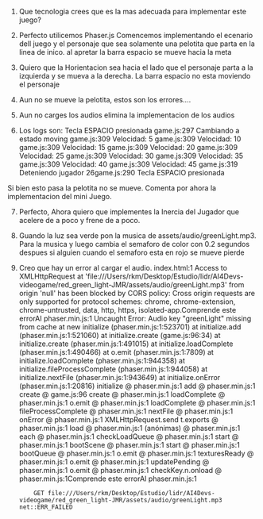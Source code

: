 1) Que tecnologia crees que es la mas adecuada para implementar este juego?

2) Perfecto utilicemos Phaser.js
Comencemos implementando el ecenario dell juego y el personaje que sea solamente una pelotita que parta en la linea de inico.
al apretar la barra espacio se mueve hacia la meta

3) Quiero que la Horientacion sea hacia el lado que el personaje parta a la izquierda y se mueva a la derecha.
La barra espacio no esta moviendo el personaje

4) Aun no se mueve la pelotita, estos son los errores....

5) Aun no carges los audios elimina la implementacion de los audios

6) Los logs son:
Tecla ESPACIO presionada
game.js:297 Cambiando a estado moving
game.js:309 Velocidad: 5
game.js:309 Velocidad: 10
game.js:309 Velocidad: 15
game.js:309 Velocidad: 20
game.js:309 Velocidad: 25
game.js:309 Velocidad: 30
game.js:309 Velocidad: 35
game.js:309 Velocidad: 40
game.js:309 Velocidad: 45
game.js:319 Deteniendo jugador
26game.js:290 Tecla ESPACIO presionada

Si bien esto pasa la pelotita no se mueve.
Comenta por ahora la implementacion del mini Juego.

7) Perfecto, Ahora quiero que implementes la Inercia del Jugador que acelere de a poco y frene de a poco.

8) Guando la luz sea verde pon la musica de assets/audio/greenLight.mp3.
Para la musica y luego cambia el semaforo de color con 0.2 segundos despues si alguien cuando el semaforo esta en rojo se mueve pierde

9) Creo que hay un error al cargar el audio.
index.html:1 Access to XMLHttpRequest at 'file:///Users/rkm/Desktop/Estudio/lidr/AI4Devs-videogame/red_green_light-JMR/assets/audio/greenLight.mp3' from origin 'null' has been blocked by CORS policy: Cross origin requests are only supported for protocol schemes: chrome, chrome-extension, chrome-untrusted, data, http, https, isolated-app.Comprende este errorAI
phaser.min.js:1 Uncaught Error: Audio key "greenLight" missing from cache
    at new initialize (phaser.min.js:1:523701)
    at initialize.add (phaser.min.js:1:521060)
    at initialize.create (game.js:96:34)
    at initialize.create (phaser.min.js:1:491015)
    at initialize.loadComplete (phaser.min.js:1:490466)
    at o.emit (phaser.min.js:1:7809)
    at initialize.loadComplete (phaser.min.js:1:944358)
    at initialize.fileProcessComplete (phaser.min.js:1:944058)
    at initialize.nextFile (phaser.min.js:1:943649)
    at initialize.onError (phaser.min.js:1:20816)
initialize @ phaser.min.js:1
add @ phaser.min.js:1
create @ game.js:96
create @ phaser.min.js:1
loadComplete @ phaser.min.js:1
o.emit @ phaser.min.js:1
loadComplete @ phaser.min.js:1
fileProcessComplete @ phaser.min.js:1
nextFile @ phaser.min.js:1
onError @ phaser.min.js:1
XMLHttpRequest.send
t.exports @ phaser.min.js:1
load @ phaser.min.js:1
(anónimas) @ phaser.min.js:1
each @ phaser.min.js:1
checkLoadQueue @ phaser.min.js:1
start @ phaser.min.js:1
bootScene @ phaser.min.js:1
start @ phaser.min.js:1
bootQueue @ phaser.min.js:1
o.emit @ phaser.min.js:1
texturesReady @ phaser.min.js:1
o.emit @ phaser.min.js:1
updatePending @ phaser.min.js:1
o.emit @ phaser.min.js:1
checkKey.n.onload @ phaser.min.js:1Comprende este errorAI
phaser.min.js:1 
            
            
           GET file:///Users/rkm/Desktop/Estudio/lidr/AI4Devs-videogame/red_green_light-JMR/assets/audio/greenLight.mp3 net::ERR_FAILED

